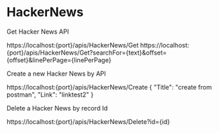 # HackerNews

Get Hacker News API

https://localhost:{port}/apis/HackerNews/Get
https://localhost:{port}/apis/HackerNews/Get?searchFor={text}&offset={offset}&linePerPage={linePerPage}


Create a new Hacker News by API
 
https://localhost:{port}/apis/HackerNews/Create
{
    "Title": "create from postman",
    "Link": "linktest2"
}

Delete a Hacker News by record Id

https://localhost:{port}/apis/HackerNews/Delete?id={id}
